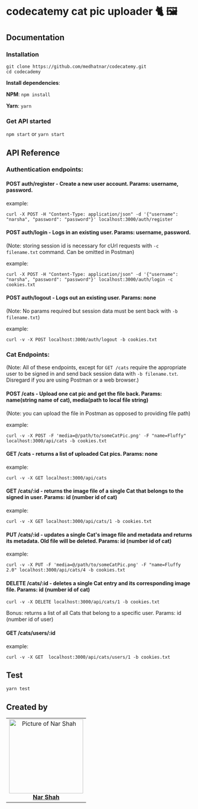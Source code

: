 # codecatemy cat pic uploader 🐈 🖼️

## Documentation

### Installation

```
git clone https://github.com/medhatnar/codecatemy.git
cd codecademy
```
**Install dependencies**:

**NPM**:
`npm install`

**Yarn**:
`yarn`

### Get API started
`npm start`
or
`yarn start`

## API Reference

### Authentication endpoints:
#### POST auth/register - Create a new user account. Params: username, password.

example:

`curl -X POST -H "Content-Type: application/json" -d '{"username": "narsha", "password": "password"}' localhost:3000/auth/register`

#### POST auth/login - Logs in an existing user. Params: username, password. 

(Note: storing session id is necessary for cUrl requests with `-c filename.txt` command. Can be omitted in Postman)

example:

`curl -X POST -H "Content-Type: application/json" -d '{"username": "narsha", "password": "password"}' localhost:3000/auth/login -c cookies.txt`

#### POST auth/logout - Logs out an existing user. Params: none 

(Note: No params required but session data must be sent back with `-b filename.txt`)

example:

`curl -v -X POST localhost:3000/auth/logout -b cookies.txt`

### Cat Endpoints:
(Note: All of these endpoints, except for `GET /cats` require the appropriate user to be signed in and send back session data with `-b filename.txt`. Disregard if you are using Postman or a web browser.)

#### POST /cats - Upload one cat pic and get the file back. Params: name(string name of cat), media(path to local file string)

(Note: you can upload the file in Postman as opposed to providing file path)

example:

`curl -v -X POST -F 'media=@/path/to/someCatPic.png' -F "name=Fluffy" localhost:3000/api/cats -b cookies.txt`

#### GET /cats - returns a list of uploaded Cat pics. Params: none

example:

`curl -v -X GET localhost:3000/api/cats`

#### GET /cats/:id - returns the image file of a single Cat that belongs to the signed in user. Params: id (number id of cat)

example:

`curl -v -X GET localhost:3000/api/cats/1 -b cookies.txt`

#### PUT /cats/:id - updates a single Cat's image file and metadata and returns its metadata. Old file will be deleted. Params: id (number id of cat)

example:

`curl -v -X PUT -F 'media=@/path/to/someCatPic.png' -F "name=Fluffy 2.0" localhost:3000/api/cats/4 -b cookies.txt`

#### DELETE /cats/:id - deletes a single Cat entry and its corresponding image file. Params: id (number id of cat)

`curl -v -X DELETE localhost:3000/api/cats/1 -b cookies.txt`

Bonus: returns a list of all Cats that belong to a specific user. Params: id (number id of user)

#### GET /cats/users/:id

example:

`curl -v -X GET  localhost:3000/api/cats/users/1 -b cookies.txt`

## Test

`yarn test`

## Created by

<table>
<tr>
<td align="center"><a href="https://github.com/narmander"><img src="https://avatars0.githubusercontent.com/u/16326269?s=400&v=4" width="200px;" alt="Picture of Nar Shah"/><br /><b>Nar Shah</b></a></td>
</tr>
</table>
